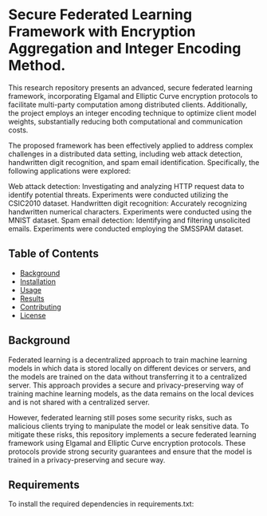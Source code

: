 # Secure Federated Learning Framework with Encryption Aggregation and Integer Encoding Method.

This research repository presents an advanced, secure federated learning framework, incorporating Elgamal and Elliptic Curve encryption protocols to facilitate multi-party computation among distributed clients. Additionally, the project employs an integer encoding technique to optimize client model weights, substantially reducing both computational and communication costs.

The proposed framework has been effectively applied to address complex challenges in a distributed data setting, including web attack detection, handwritten digit recognition, and spam email identification. Specifically, the following applications were explored:

Web attack detection: Investigating and analyzing HTTP request data to identify potential threats. Experiments were conducted utilizing the CSIC2010 dataset.
Handwritten digit recognition: Accurately recognizing handwritten numerical characters. Experiments were conducted using the MNIST dataset.
Spam email detection: Identifying and filtering unsolicited emails. Experiments were conducted employing the SMSSPAM dataset.

## Table of Contents

- [Background](#background)
- [Installation](#installation)
- [Usage](#usage)
- [Results](#results)
- [Contributing](#contributing)
- [License](#license)

## Background

Federated learning is a decentralized approach to train machine learning models in which data is stored locally on different devices or servers, and the models are trained on the data without transferring it to a centralized server. This approach provides a secure and privacy-preserving way of training machine learning models, as the data remains on the local devices and is not shared with a centralized server. 

However, federated learning still poses some security risks, such as malicious clients trying to manipulate the model or leak sensitive data. To mitigate these risks, this repository implements a secure federated learning framework using Elgamal and Elliptic Curve encryption protocols. These protocols provide strong security guarantees and ensure that the model is trained in a privacy-preserving and secure way.

## Requirements

To install the required dependencies in requirements.txt:

